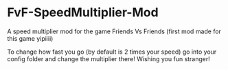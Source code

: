 # FvF-SpeedMultiplier-Mod
A speed multiplier mod for the game Friends Vs Friends (first mod made for this game yipiiii)


To change how fast you go (by default is 2 times your speed) go into your config folder and change the multiplier there!
Wishing you fun stranger!
